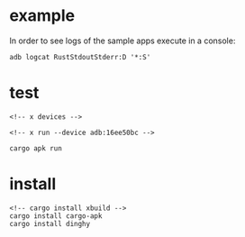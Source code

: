 # example
In order to see logs of the sample apps execute in a console:
```
adb logcat RustStdoutStderr:D '*:S'
```

# test
```
<!-- x devices -->

<!-- x run --device adb:16ee50bc -->

cargo apk run
```

# install
```
<!-- cargo install xbuild -->
cargo install cargo-apk
cargo install dinghy
```

